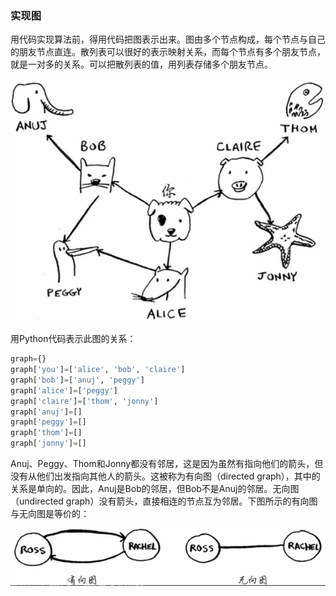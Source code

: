 ### 实现图
用代码实现算法前，得用代码把图表示出来。图由多个节点构成，每个节点与自己的朋友节点直连。散列表可以很好的表示映射关系，而每个节点有多个朋友节点，就是一对多的关系。可以把散列表的值，用列表存储多个朋友节点。

![](图例6.4.png)

用Python代码表示此图的关系：

```Python
graph={}
graph['you']=['alice', 'bob', 'claire']
graph['bob']=['anuj', 'peggy']
graph['alice']=['peggy']
graph['claire']=['thom', 'jonny']
graph['anuj']=[]
graph['peggy']=[]
graph['thom']=[]
graph['jonny']=[]
```

Anuj、Peggy、Thom和Jonny都没有邻居，这是因为虽然有指向他们的箭头，但没有从他们出发指向其他人的箭头。这被称为有向图（directed graph），其中的关系是单向的。因此，Anuj是Bob的邻居，但Bob不是Anuj的邻居。无向图（undirected graph）没有箭头，直接相连的节点互为邻居。下图所示的有向图与无向图是等价的：

![](图例.png)

